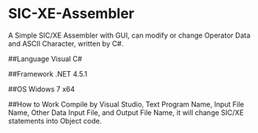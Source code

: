 # SIC-XE-Assembler
A Simple SIC/XE Assembler with GUI, can modify or change Operator Data and ASCII Character, written by C#.

##Language
Visual C#

##Framework
.NET 4.5.1

##OS
Widows 7 x64

##How to Work
Compile by Visual Studio, Text Program Name, Input File Name, Other Data Input File, and Output File Name, it will change SIC/XE statements into Object code.
